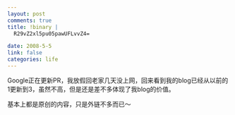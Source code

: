 ```yaml
--- 
layout: post
comments: true
title: !binary |
  R29vZ2xl5pu05pawUFLvvZ4=

date: 2008-5-5
link: false
categories: life
---
```

<p>Google正在更新PR，我放假回老家几天没上网，回来看到我的blog已经从以前的1更新到3，虽然不高，但是还是差不多体现了我blog的价值。</p>
<p>基本上都是原创的内容，只是外链不多而已～</p>
